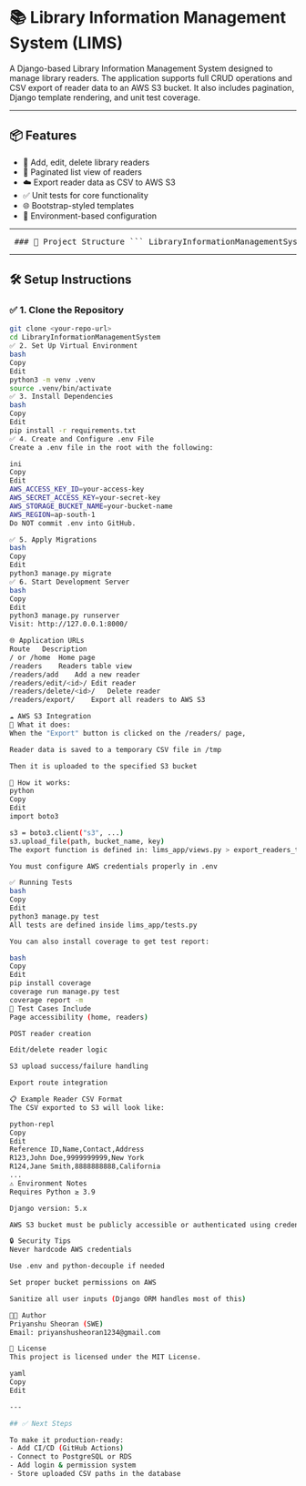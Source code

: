 # 📚 Library Information Management System (LIMS)

A Django-based Library Information Management System designed to manage library readers. The application supports full CRUD operations and CSV export of reader data to an AWS S3 bucket. It also includes pagination, Django template rendering, and unit test coverage.

---

## 📦 Features

- 🧍 Add, edit, delete library readers
- 📄 Paginated list view of readers
- ☁️ Export reader data as CSV to AWS S3
- ✅ Unit tests for core functionality
- 🌐 Bootstrap-styled templates
- 🔐 Environment-based configuration

---

<pre> ### 📁 Project Structure ``` LibraryInformationManagementSystem/ ├── lims_portal/ │ ├── lims_app/ # App logic │ │ ├── migrations/ # Django migrations │ │ ├── templates/ # HTML templates │ │ ├── static/ # CSS, JS, images │ │ ├── views.py # Business logic │ │ ├── models.py # Database models │ │ ├── urls.py # App routes │ │ ├── tests.py # Unit tests │ ├── lims_portal/ │ │ ├── settings.py # Main settings │ │ ├── urls.py # Project URL configuration ├── manage.py # Django CLI entry point ├── .env # Environment variables (excluded from Git) ├── README.md # Project documentation ``` </pre>

---

## 🛠️ Setup Instructions

### ✅ 1. Clone the Repository

```bash
git clone <your-repo-url>
cd LibraryInformationManagementSystem
✅ 2. Set Up Virtual Environment
bash
Copy
Edit
python3 -m venv .venv
source .venv/bin/activate
✅ 3. Install Dependencies
bash
Copy
Edit
pip install -r requirements.txt
✅ 4. Create and Configure .env File
Create a .env file in the root with the following:

ini
Copy
Edit
AWS_ACCESS_KEY_ID=your-access-key
AWS_SECRET_ACCESS_KEY=your-secret-key
AWS_STORAGE_BUCKET_NAME=your-bucket-name
AWS_REGION=ap-south-1
Do NOT commit .env into GitHub.

✅ 5. Apply Migrations
bash
Copy
Edit
python3 manage.py migrate
✅ 6. Start Development Server
bash
Copy
Edit
python3 manage.py runserver
Visit: http://127.0.0.1:8000/

🌐 Application URLs
Route	Description
/ or /home	Home page
/readers	Readers table view
/readers/add	Add a new reader
/readers/edit/<id>/	Edit reader
/readers/delete/<id>/	Delete reader
/readers/export/	Export all readers to AWS S3

☁️ AWS S3 Integration
📌 What it does:
When the "Export" button is clicked on the /readers/ page,

Reader data is saved to a temporary CSV file in /tmp

Then it is uploaded to the specified S3 bucket

🧠 How it works:
python
Copy
Edit
import boto3

s3 = boto3.client("s3", ...)
s3.upload_file(path, bucket_name, key)
The export function is defined in: lims_app/views.py > export_readers_to_s3

You must configure AWS credentials properly in .env

✅ Running Tests
bash
Copy
Edit
python3 manage.py test
All tests are defined inside lims_app/tests.py

You can also install coverage to get test report:

bash
Copy
Edit
pip install coverage
coverage run manage.py test
coverage report -m
🧪 Test Cases Include
Page accessibility (home, readers)

POST reader creation

Edit/delete reader logic

S3 upload success/failure handling

Export route integration

📋 Example Reader CSV Format
The CSV exported to S3 will look like:

python-repl
Copy
Edit
Reference ID,Name,Contact,Address
R123,John Doe,9999999999,New York
R124,Jane Smith,8888888888,California
...
⚠️ Environment Notes
Requires Python ≥ 3.9

Django version: 5.x

AWS S3 bucket must be publicly accessible or authenticated using credentials

🔒 Security Tips
Never hardcode AWS credentials

Use .env and python-decouple if needed

Set proper bucket permissions on AWS

Sanitize all user inputs (Django ORM handles most of this)

👨‍💻 Author
Priyanshu Sheoran (SWE)
Email: priyanshusheoran1234@gmail.com

📄 License
This project is licensed under the MIT License.

yaml
Copy
Edit

---

## ✅ Next Steps

To make it production-ready:
- Add CI/CD (GitHub Actions)
- Connect to PostgreSQL or RDS
- Add login & permission system
- Store uploaded CSV paths in the database

